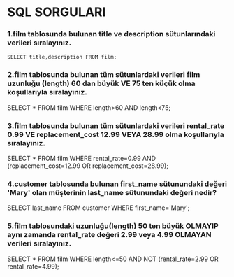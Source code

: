 # SQL SORGULARI

### 1.film tablosunda bulunan title ve description sütunlarındaki verileri sıralayınız.
```
SELECT title,description FROM film;

```

### 2.film tablosunda bulunan tüm sütunlardaki verileri film uzunluğu (length) 60 dan büyük VE 75 ten küçük olma koşullarıyla sıralayınız.

SELECT * FROM film
WHERE length>60 AND length<75;

### 3.film tablosunda bulunan tüm sütunlardaki verileri rental_rate 0.99 VE replacement_cost 12.99 VEYA 28.99 olma koşullarıyla sıralayınız.

SELECT * FROM film
WHERE rental_rate=0.99 AND (replacement_cost=12.99 OR replacement_cost=28.99);

### 4.customer tablosunda bulunan first_name sütunundaki değeri 'Mary' olan müşterinin last_name sütunundaki değeri nedir?

SELECT last_name FROM customer
WHERE first_name='Mary';

### 5.film tablosundaki uzunluğu(length) 50 ten büyük OLMAYIP aynı zamanda rental_rate değeri 2.99 veya 4.99 OLMAYAN verileri sıralayınız.

SELECT * FROM film
WHERE length<=50 AND NOT (rental_rate=2.99 OR rental_rate=4.99);
